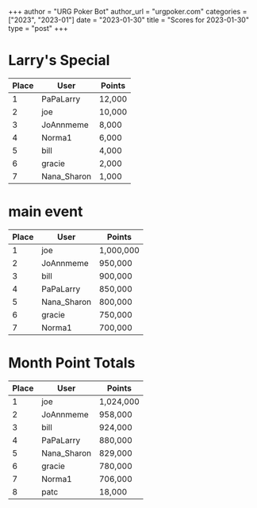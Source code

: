 +++
author = "URG Poker Bot"
author_url = "urgpoker.com"
categories = ["2023", "2023-01"]
date = "2023-01-30"
title = "Scores for 2023-01-30"
type = "post"
+++
# Larry's Special

| Place | User | Points |
|-------|------|--------|
| 1 | PaPaLarry | 12,000 |
| 2 | joe | 10,000 |
| 3 | JoAnnmeme | 8,000 |
| 4 | Norma1 | 6,000 |
| 5 | bill | 4,000 |
| 6 | gracie | 2,000 |
| 7 | Nana_Sharon | 1,000 |

# main event

| Place | User | Points |
|-------|------|--------|
| 1 | joe | 1,000,000 |
| 2 | JoAnnmeme | 950,000 |
| 3 | bill | 900,000 |
| 4 | PaPaLarry | 850,000 |
| 5 | Nana_Sharon | 800,000 |
| 6 | gracie | 750,000 |
| 7 | Norma1 | 700,000 |

# Month Point Totals

| Place | User | Points |
|-------|------|--------|
| 1 | joe | 1,024,000 |
| 2 | JoAnnmeme | 958,000 |
| 3 | bill | 924,000 |
| 4 | PaPaLarry | 880,000 |
| 5 | Nana_Sharon | 829,000 |
| 6 | gracie | 780,000 |
| 7 | Norma1 | 706,000 |
| 8 | patc | 18,000 |
